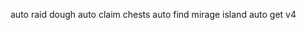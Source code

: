 auto raid dough
auto claim chests
auto find mirage island
auto get v4
<!---
Ag6csd/Ag6csd is a ✨ special ✨ repository because its `README.md` (this file) appears on your GitHub profile.
You can click the Preview link to take a look at your changes.
--->
